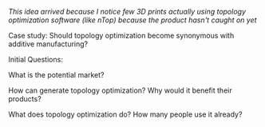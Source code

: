 *This idea arrived because I notice few 3D prints actually using topology optimization software (like nTop) because the product hasn't caught on yet*

Case study: Should topology optimization become synonymous with additive manufacturing?

Initial Questions:

What is the potential market?

How can generate topology optimization? Why would it benefit their products?

What does topology optimization do? How many people use it already?

